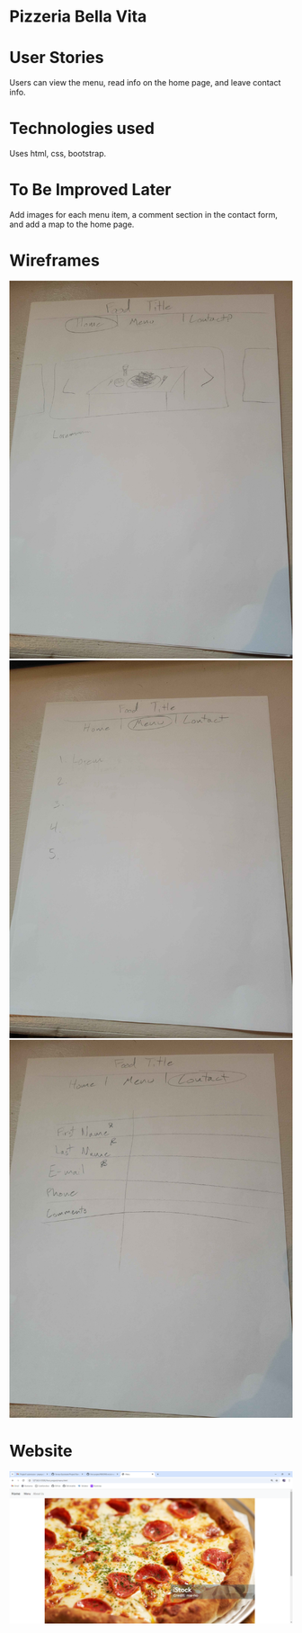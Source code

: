 # Pizzeria Bella Vita
# User Stories
Users can view the menu, read info on the home page, and leave contact info.

# Technologies used
Uses html, css, bootstrap.

# To Be Improved Later
Add images for each menu item, a comment section in the contact form, and add a map to the home page.

# Wireframes
<img src="./images/wireframe1.jpg">
<img src="./images/wireframe2.jpg">
<img src="./images/wireframe3.jpg">

# Website
<img src="./images/websitess.png">